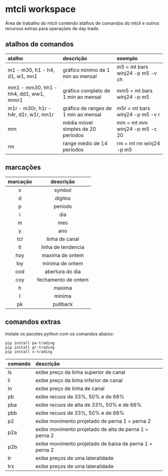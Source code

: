 # mtcli workspace


Área de trabalho do mtcli contendo atalhos de comandos do mtcli e outros recursos extras para operações de day trade.   

## atalhos de comandos
  
atalho | descrição | exemplo
:----- | :------ | :-----
m1 - m30, h1 - h4, d1, w1, mn1 | gráfico mínimo de 1 min ao mensal | m5 = mt bars winj24 -p m5 -v ch
mm1 - mm30, hh1 - hh4, dd1, ww1, mmn1 | gráfico completo de 1 min ao mensal | mm5 = mt bars winj24 -p m5 
m1r - m30r, h1r - h4r, d1r, w1r, mn1r | gráfico de ranges de 1 min ao mensal | m5r = mt bars winj24 -p m5 -v r
mm | média móvel simples de 20 períodos | mm = mt mm winj24 -p m5 -c 20
rm | range médio de 14 períodos | rm = mt rm winj24 -p m5

## marcações

marcação | descrição
:----: | :----:
s| symbol
d | digitos
p | período
i | dia
m | mes
y | ano
tcl | linha de canal
tl | linha de tendencia
hoy | maxima de ontem
loy | minima de ontem
ood| abertura do dia
coy | fechamento de ontem
h | maxima
l | minima
pk | pullback


## comandos extras

Instale os pacotes python com os comandos abaixo:  

```CMD
pip install pa-trading  
pip install gr-trading  
pip install x-trading  
```

comando | descrição 
:---- | :------
ls | exibe preço da linha superior de canal
li | exibe preço da linha inferior de canal
ln | exibe preço de linha de canal
pb | exibe recuos de 33%, 50% e de 66%
pba | exibe recuos de alta de 33%, 50% e de 66%
pbb | exibe recuos de 33%, 50% e de 66%
p2  | exibe movimento projetado de perna 1 = perna 2
p2a  | exibe movimento projetado de alta de perna 1 = perna 2
p2b  | exibe movimento projetado de baixa de perna 1 = perna 2
tr | exibe preços de uma lateralidade
trx | exibe preços de uma lateralidade



